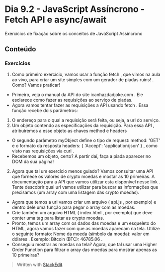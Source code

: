 # Dia 9.2 - JavaScript Assíncrono - Fetch API e async/await

Exercícios de fixação sobre os conceitos de JavaScript Assíncrono

## Conteúdo

### Exercícios
1. Como primeiro exercício, vamos usar a função fetch , que vimos na aula ao vivo, para criar um site simples com um gerador de piadas ruins! . Como? Vamos praticar!
- Primeiro, veja o manual da API do site icanhazdadjoke.com . Ele esclarece como fazer as requisições ao serviço de piadas.
- Agora vamos tentar fazer as requisições a API usando fetch . Essa função recebe dois parâmetros:
1. O endereço para o qual a requisição será feita, ou seja, a url do serviço.
2. Um objeto contendo as especificações da requisição. Para essa API , atribuiremos a esse objeto as chaves method e headers
- O segundo parâmetro myObject define o tipo de request: method: 'GET' e o formato da resposta headers: { 'Accept': 'application/json' } , como visto nas requisições via curl .
- Recebemos um objeto, certo? A partir daí, faça a piada aparecer no DOM da sua página!

2.  Agora que tal um exercício menos guiado? Vamos consultar uma API que fornece os valores de crypto moedas e mostar as 10 primeiras.
A documentação para a API que vamos utilizar esta disponível nesse link .
Tente descobrir qual url vamos utilizar para buscar as informações que precisamos (um array com uma listagem das crypto moedas).
- Agora que temos a url vamos criar um arquivo ( api.js , por exemplo) e dentro dele uma função para pegar o array com as moedas.
- Crie também um arquivo HTML ( index.html , por exemplo) que deve conter uma tag para listar as crypto moedas.
- Pronto, temos um array com os dados das moedas e um esqueleto do HTML, agora vamos fazer com que as moedas aparecam na tela. Utilize o seguinte formato: Nome da moeda (símbolo da moeda): valor em dólares . Exemplo: Bitcoin (BTC): 46785.06 .
- Conseguiu mostrar as moedas na tela? Agora, que tal usar uma Higher Order Function para filtrar o array das moedas para mostrar apenas as 10 primeiras?


>Written with [StackEdit](https://stackedit.io/).